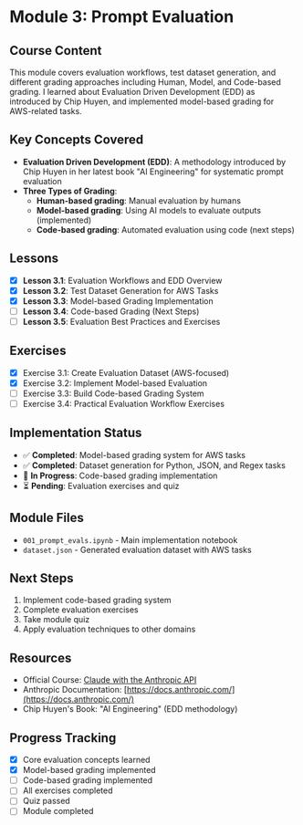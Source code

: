 # Module 3: Prompt Evaluation

## Course Content
This module covers evaluation workflows, test dataset generation, and different grading approaches including Human, Model, and Code-based grading. I learned about Evaluation Driven Development (EDD) as introduced by Chip Huyen, and implemented model-based grading for AWS-related tasks.

## Key Concepts Covered
- **Evaluation Driven Development (EDD)**: A methodology introduced by Chip Huyen in her latest book "AI Engineering" for systematic prompt evaluation
- **Three Types of Grading**:
  - **Human-based grading**: Manual evaluation by humans
  - **Model-based grading**: Using AI models to evaluate outputs (implemented)
  - **Code-based grading**: Automated evaluation using code (next steps)

## Lessons
- [x] **Lesson 3.1**: Evaluation Workflows and EDD Overview
- [x] **Lesson 3.2**: Test Dataset Generation for AWS Tasks
- [x] **Lesson 3.3**: Model-based Grading Implementation
- [ ] **Lesson 3.4**: Code-based Grading (Next Steps)
- [ ] **Lesson 3.5**: Evaluation Best Practices and Exercises

## Exercises
- [x] Exercise 3.1: Create Evaluation Dataset (AWS-focused)
- [x] Exercise 3.2: Implement Model-based Evaluation
- [ ] Exercise 3.3: Build Code-based Grading System
- [ ] Exercise 3.4: Practical Evaluation Workflow Exercises

## Implementation Status
- ✅ **Completed**: Model-based grading system for AWS tasks
- ✅ **Completed**: Dataset generation for Python, JSON, and Regex tasks
- 🔄 **In Progress**: Code-based grading implementation
- ⏳ **Pending**: Evaluation exercises and quiz

## Module Files
- `001_prompt_evals.ipynb` - Main implementation notebook
- `dataset.json` - Generated evaluation dataset with AWS tasks

## Next Steps
1. Implement code-based grading system
2. Complete evaluation exercises
3. Take module quiz
4. Apply evaluation techniques to other domains

## Resources
- Official Course: [Claude with the Anthropic API](https://anthropic.skilljar.com/claude-with-the-anthropic-api)
- Anthropic Documentation: [https://docs.anthropic.com/](https://docs.anthropic.com/)
- Chip Huyen's Book: "AI Engineering" (EDD methodology)

## Progress Tracking
- [x] Core evaluation concepts learned
- [x] Model-based grading implemented
- [ ] Code-based grading implemented
- [ ] All exercises completed
- [ ] Quiz passed
- [ ] Module completed 